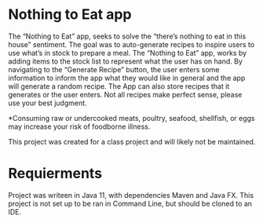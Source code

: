 # Nothing to Eat app

The “Nothing to Eat” app, seeks to solve the “there’s nothing to eat in this house” sentiment. The goal was to auto-generate recipes to inspire users to use what’s 
in stock to prepare a meal. The “Nothing to Eat” app, works by adding items to the stock list to represent what the user has on hand. By navigating to the 
“Generate Recipe” button, the user enters some information to inform the app what they would like in general and the app will generate a random recipe. 
The App can also store recipes that it generates or the user enters. Not all recipes make perfect sense, please use your best judgment. 

*Consuming raw or undercooked meats, poultry, seafood, shellfish, or eggs may increase your risk of foodborne illness.

This project was created for a class project and will likely not be maintained. 

# Requierments
Project was writeen in Java 11, with dependencies Maven and Java FX. This project is not set up to be ran in Command Line, but should be cloned to an IDE. 
